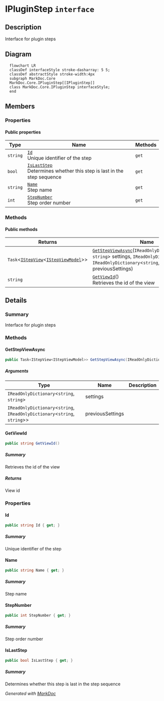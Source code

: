 # IPluginStep `interface`

## Description
Interface for plugin steps

## Diagram
```mermaid
  flowchart LR
  classDef interfaceStyle stroke-dasharray: 5 5;
  classDef abstractStyle stroke-width:4px
  subgraph MarkDoc.Core
  MarkDoc.Core.IPluginStep[[IPluginStep]]
  class MarkDoc.Core.IPluginStep interfaceStyle;
  end
```

## Members
### Properties
#### Public  properties
| Type | Name | Methods |
| --- | --- | --- |
| `string` | [`Id`](#id)<br>Unique identifier of the step | `get` |
| `bool` | [`IsLastStep`](#islaststep)<br>Determines whether this step is last in the step sequence | `get` |
| `string` | [`Name`](#name)<br>Step name | `get` |
| `int` | [`StepNumber`](#stepnumber)<br>Step order number | `get` |

### Methods
#### Public  methods
| Returns | Name |
| --- | --- |
| `Task`&lt;[`IStepView`](./IStepViewT.md)&lt;[`IStepViewModel`](./IStepViewModel.md)&gt;&gt; | [`GetStepViewAsync`](#getstepviewasync)(`IReadOnlyDictionary`&lt;`string`, `string`&gt; settings, `IReadOnlyDictionary`&lt;`string`, `IReadOnlyDictionary`&lt;`string`, `string`&gt;&gt; previousSettings) |
| `string` | [`GetViewId`](#getviewid)()<br>Retrieves the id of the view |

## Details
### Summary
Interface for plugin steps

### Methods
#### GetStepViewAsync
```csharp
public Task<IStepView<IStepViewModel>> GetStepViewAsync(IReadOnlyDictionary<string, string> settings, IReadOnlyDictionary<string, IReadOnlyDictionary<string, string>> previousSettings)
```
##### Arguments
| Type | Name | Description |
| --- | --- | --- |
| `IReadOnlyDictionary`&lt;`string`, `string`&gt; | settings |   |
| `IReadOnlyDictionary`&lt;`string`, `IReadOnlyDictionary`&lt;`string`, `string`&gt;&gt; | previousSettings |   |

#### GetViewId
```csharp
public string GetViewId()
```
##### Summary
Retrieves the id of the view

##### Returns
View id

### Properties
#### Id
```csharp
public string Id { get; }
```
##### Summary
Unique identifier of the step

#### Name
```csharp
public string Name { get; }
```
##### Summary
Step name

#### StepNumber
```csharp
public int StepNumber { get; }
```
##### Summary
Step order number

#### IsLastStep
```csharp
public bool IsLastStep { get; }
```
##### Summary
Determines whether this step is last in the step sequence

*Generated with* [*MarkDoc*](https://github.com/hailstorm75/MarkDoc.Core)
